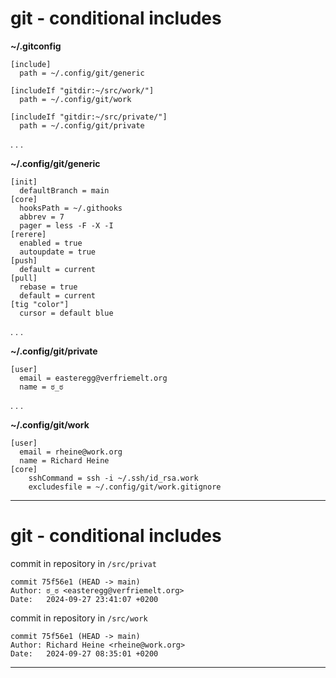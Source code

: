 # git - conditional includes

**~/.gitconfig**
```shell
[include]
  path = ~/.config/git/generic

[includeIf "gitdir:~/src/work/"]
  path = ~/.config/git/work

[includeIf "gitdir:~/src/private/"]
  path = ~/.config/git/private
```

. . . 

**~/.config/git/generic**
```
[init]
  defaultBranch = main
[core]
  hooksPath = ~/.githooks
  abbrev = 7
  pager = less -F -X -I
[rerere]
  enabled = true
  autoupdate = true
[push]
  default = current
[pull]
  rebase = true
  default = current
[tig "color"]
  cursor = default blue
```

. . .

**~/.config/git/private**
```
[user]
  email = easteregg@verfriemelt.org
  name = ಠ_ಠ
```

. . .

**~/.config/git/work**
```
[user]
  email = rheine@work.org
  name = Richard Heine
[core]
    sshCommand = ssh -i ~/.ssh/id_rsa.work
    excludesfile = ~/.config/git/work.gitignore
```

---

# git - conditional includes


commit in repository in `/src/privat`
```
commit 75f56e1 (HEAD -> main)
Author: ಠ_ಠ <easteregg@verfriemelt.org>
Date:   2024-09-27 23:41:07 +0200
```

commit in repository in `/src/work`
```
commit 75f56e1 (HEAD -> main)
Author: Richard Heine <rheine@work.org>
Date:   2024-09-27 08:35:01 +0200
```


---

